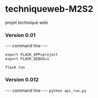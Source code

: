# techniqueweb-M2S2
projet technique web

### Version 0.01
--- command line ---
```
export FLASK_APP=project
export FLASK_DEBUG=1

flask run
```


### Version 0.012
--- command line ---
```python api_run.py```
